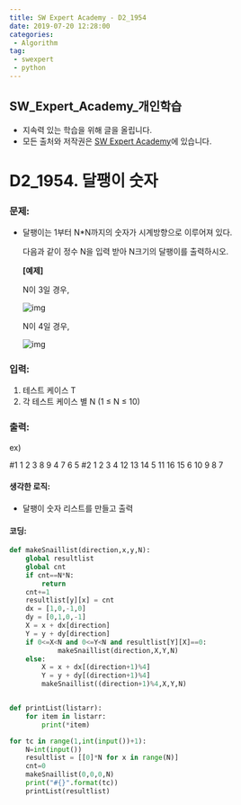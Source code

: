 ```yaml
---
title: SW Expert Academy - D2_1954
date: 2019-07-20 12:28:00
categories:
 - Algorithm
tag:
 - swexpert
 - python
---
```


## SW_Expert_Academy_개인학습

- 지속력 있는 학습을 위해 글을 올립니다.
- 모든 출처와 저작권은 [SW Expert Academy][출처]에 있습니다.



# D2_1954. 달팽이 숫자

### 문제:

- 달팽이는 1부터 N*N까지의 숫자가 시계방향으로 이루어져 있다.

  다음과 같이 정수 N을 입력 받아 N크기의 달팽이를 출력하시오.

  **[예제]**

  N이 3일 경우,

  ![img](https://www.swexpertacademy.com/main/common/fileDownload.do?downloadType=CKEditorImages&fileId=AV5PpDX6AQIDFAUq)

  N이 4일 경우,

   

  ![img](https://www.swexpertacademy.com/main/common/fileDownload.do?downloadType=CKEditorImages&fileId=AV5PpGRqAQQDFAUq)

### 입력:

1. 테스트 케이스 T
2. 각 테스트 케이스 별 N (1 ≤ N ≤ 10)

### 출력:

ex)

#1
1 2 3
8 9 4
7 6 5
#2
1 2 3 4
12 13 14 5
11 16 15 6
10 9 8 7



#### 생각한 로직:

- 달팽이 숫자 리스트를 만들고 출력



#### 코딩:

```python
def makeSnaillist(direction,x,y,N):
    global resultlist
    global cnt
    if cnt==N*N:
        return
    cnt+=1
    resultlist[y][x] = cnt
    dx = [1,0,-1,0]
    dy = [0,1,0,-1]
    X = x + dx[direction]
    Y = y + dy[direction]
    if 0<=X<N and 0<=Y<N and resultlist[Y][X]==0:
            makeSnaillist(direction,X,Y,N)
    else:
        X = x + dx[(direction+1)%4]
        Y = y + dy[(direction+1)%4]
        makeSnaillist((direction+1)%4,X,Y,N)


def printList(listarr):
    for item in listarr:
        print(*item)

for tc in range(1,int(input())+1):
    N=int(input())
    resultlist = [[0]*N for x in range(N)]
    cnt=0
    makeSnaillist(0,0,0,N)
    print("#{}".format(tc))
    printList(resultlist)
```



[출처]: https://www.swexpertacademy.com/
